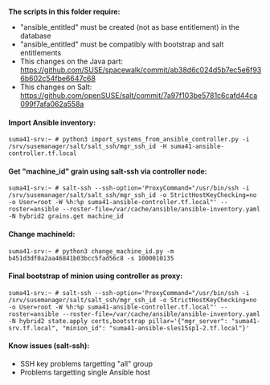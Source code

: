 **The scripts in this folder require:**
- "ansible_entitled" must be created (not as base entitlement) in the database
- "ansible_entitled" must be compatibly with bootstrap and salt entitlements
- This changes on the Java part: https://github.com/SUSE/spacewalk/commit/ab38d6c024d5b7ec5e6f936b602c54fbe6647c68
- This changes on Salt: https://github.com/openSUSE/salt/commit/7a97f103be5781c6cafd44ca099f7afa062a558a


<h4>Import Ansible inventory:</h4>

```console
suma41-srv:~ # python3 import_systems_from_ansible_controller.py -i /srv/susemanager/salt/salt_ssh/mgr_ssh_id -H suma41-ansible-controller.tf.local
```

<h4>Get "machine_id" grain using salt-ssh via controller node:</h4>

```console
suma41-srv:~ # salt-ssh --ssh-option='ProxyCommand="/usr/bin/ssh -i /srv/susemanager/salt/salt_ssh/mgr_ssh_id -o StrictHostKeyChecking=no -o User=root -W %h:%p suma41-ansible-controller.tf.local"' --roster=ansible --roster-file=/var/cache/ansible/ansible-inventory.yaml -N hybrid2 grains.get machine_id
```

<h4>Change machineId:</h4>

```console
suma41-srv:~ # python3 change_machine_id.py -m b451d3df0a2aa46841b03bcc5fad56c8 -s 1000010135
```

<h4>Final bootstrap of minion using controller as proxy:</h4>

```console
suma41-srv:~ # salt-ssh --ssh-option='ProxyCommand="/usr/bin/ssh -i /srv/susemanager/salt/salt_ssh/mgr_ssh_id -o StrictHostKeyChecking=no -o User=root -W %h:%p suma41-ansible-controller.tf.local"' --roster=ansible --roster-file=/var/cache/ansible/ansible-inventory.yaml -N hybrid2 state.apply certs,bootstrap pillar='{"mgr_server": "suma41-srv.tf.local", "minion_id": "suma41-ansible-sles15sp1-2.tf.local"}'
```

<h4>Know issues (salt-ssh):</h4>

- SSH key problems targetting "all" group
- Problems targetting single Ansible host

